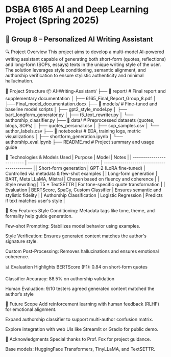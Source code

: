 # DSBA 6165 AI and Deep Learning Project (Spring 2025)
## 👥 Group 8 – Personalized AI Writing Assistant

🔍 Project Overview
This project aims to develop a multi-model AI-powered writing assistant capable of generating both short-form (quotes, reflections) and long-form (SOPs, essays) texts in the unique writing style of the user. The solution leverages style conditioning, semantic alignment, and authorship verification to ensure stylistic authenticity and minimal hallucination.

📁 Project Structure
📦 AI-Writing-Assistant/
├── 📂 report/                   # Final report and supplementary documentation
│   ├── 6165_Final_Report_Group_8.pdf
│   ├── Final_model_documentation.docx
├── 📂 models/                   # Fine-tuned and baseline model scripts
│   ├── gpt2_style_model.py
│   ├── bart_longform_generator.py
│   ├── t5_text_rewriter.py
│   └── authorship_classifier.py
├── 📂 data/                     # Preprocessed datasets (quotes, blogs, SOPs)
│   ├── quotes_personal.csv
│   ├── sop_samples.csv
│   └── author_labels.csv
├── 📂 notebooks/               # EDA, training logs, metric visualizations
│   ├── shortform_generation.ipynb
│   └── authorship_eval.ipynb
├── README.md                   # Project summary and usage guide

🔧 Technologies & Models Used
| Purpose                   | Model                               | Notes                                       |
| ------------------------- | ----------------------------------- | ------------------------------------------- |
| Short-form generation     | GPT-2 (LoRA fine-tuned)             | Controlled via metadata & few-shot examples |
| Long-form generation      | BART, Meta LLaMA, Mistral           | Chosen based on fluency and coherence       |
| Style rewriting           | T5 + TextSETTR                      | For tone-specific quote transformation      |
| Evaluation                | BERTScore, SpaCy, Custom Classifier | Ensures semantic and stylistic fidelity     |
| Authorship Classification | Logistic Regression                 | Predicts if text matches user's style       |

🎯 Key Features
Style Conditioning: Metadata tags like tone, theme, and formality help guide generation.

Few-shot Prompting: Stabilizes model behavior using examples.

Style Verification: Ensures generated content matches the author's signature style.

Custom Post-Processing: Removes hallucinations and ensures emotional coherence.

📊 Evaluation Highlights
BERTScore (F1): 0.84 on short-form quotes

Classifier Accuracy: 88.5% on authorship validation

Human Evaluation: 9/10 testers agreed generated content matched the author’s style

🧠 Future Scope
Add reinforcement learning with human feedback (RLHF) for emotional alignment.

Expand authorship classifier to support multi-author confusion matrix.

Explore integration with web UIs like Streamlit or Gradio for public demo.

🙌 Acknowledgments
Special thanks to Prof. Fox for project guidance.

Base models: HuggingFace Transformers, TinyLLaMA, and TextSETTR.
